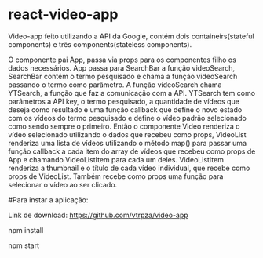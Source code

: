 # react-video-app

Video-app feito utilizando a API da Google, contém dois containeirs(stateful components) e três components(stateless components).

O componente pai App, passa via props para os componentes filho os dados necessários. App passa para SearchBar a função videoSearch, SearchBar contém o termo pesquisado e chama a função videoSearch passando o termo como parâmetro. A função videoSearch chama YTSearch, a função que faz a comunicação com a API. YTSearch tem como parâmetros a API key, o termo pesquisado, a quantidade de vídeos que deseja como resultado e uma função callback que define o novo estado com os vídeos do termo pesquisado e define o vídeo padrão selecionado como sendo sempre o primeiro. Então o componente Video renderiza o vídeo selecionado utilizando o dados que recebeu como props, VideoList renderiza uma lista de vídeos utilizando o método map() para passar uma função callback a cada item do array de vídeos que recebeu como props de App e chamando VideoListItem para cada um deles. VideoListItem renderiza a thumbnail e o título de cada vídeo individual, que recebe como props de VideoList. Também recebe como props uma função para selecionar o vídeo ao ser clicado.

#Para instar a aplicação:

Link de download: https://github.com/vtrpza/video-app

npm install

npm start
